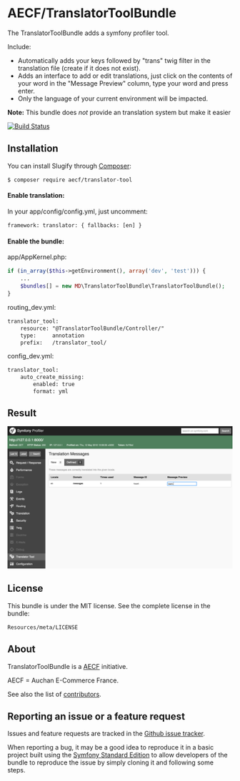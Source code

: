 AECF/TranslatorToolBundle
=============

The TranslatorToolBundle adds a symfony profiler tool.

Include:

- Automatically adds your keys followed by "trans" twig filter in the translation file (create if it does not exist).
- Adds an interface to add or edit translations, just click on the contents of your word in the "Message Preview" column, type your word and press enter.
- Only the language of your current environment will be impacted.

**Note:** This bundle does *not* provide an translation system but make it easier

[![Build Status](https://travis-ci.org/Aecf/TranslatorToolBundle.svg?branch=master)](https://travis-ci.org/Aecf/TranslatorToolBundle)

Installation
------------

You can install Slugify through [Composer](https://getcomposer.org):

```shell
$ composer require aecf/translator-tool
```

#### Enable translation:
In your app/config/config.yml, just uncomment:

    framework: translator: { fallbacks: [en] }

#### Enable the bundle:

app/AppKernel.php:

```php
if (in_array($this->getEnvironment(), array('dev', 'test'))) {
    ...
    $bundles[] = new MD\TranslatorToolBundle\TranslatorToolBundle();
}
```

routing_dev.yml:

    translator_tool:
        resource: "@TranslatorToolBundle/Controller/"
        type:     annotation
        prefix:   /translator_tool/

config_dev.yml:

    translator_tool:
        auto_create_missing:
            enabled: true
            format: yml

Result
------

![TranslatorTool Profiler](Resources/doc/profiler.png)

License
-------

This bundle is under the MIT license. See the complete license in the bundle:

    Resources/meta/LICENSE

About
-----

TranslatorToolBundle is a [AECF](https://github.com/Aecf) initiative.

AECF = Auchan E-Commerce France.

See also the list of [contributors](https://github.com/Aecf/TranslatorToolBundle/contributors).

Reporting an issue or a feature request
---------------------------------------

Issues and feature requests are tracked in the [Github issue tracker](https://github.com/Aecf/TranslatorToolBundle/issues).

When reporting a bug, it may be a good idea to reproduce it in a basic project
built using the [Symfony Standard Edition](https://github.com/symfony/symfony-standard)
to allow developers of the bundle to reproduce the issue by simply cloning it
and following some steps.
